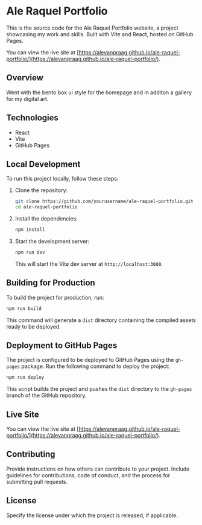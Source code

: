 # Ale Raquel Portfolio

This is the source code for the Ale Raquel Portfolio website, a project showcasing my work and skills. Built with Vite and React, hosted on GitHub Pages.

You can view the live site at [https://alevanpraag.github.io/ale-raquel-portfolio/](https://alevanpraag.github.io/ale-raquel-portfolio/).

## Overview

Went with the bento box ui style for the homepage and in additon a gallery for my digital art. 

## Technologies

- React
- Vite
- GitHub Pages

## Local Development

To run this project locally, follow these steps:

1. Clone the repository:
   ```bash
   git clone https://github.com/yourusername/ale-raquel-portfolio.git
   cd ale-raquel-portfolio
   ```

2. Install the dependencies:
   ```bash
   npm install
   ```

3. Start the development server:
   ```bash
   npm run dev
   ```
   This will start the Vite dev server at `http://localhost:3000`.

## Building for Production

To build the project for production, run:

```bash
npm run build
```

This command will generate a `dist` directory containing the compiled assets ready to be deployed.

## Deployment to GitHub Pages

The project is configured to be deployed to GitHub Pages using the `gh-pages` package. Run the following command to deploy the project:

```bash
npm run deploy
```

This script builds the project and pushes the `dist` directory to the `gh-pages` branch of the GitHub repository.

## Live Site

You can view the live site at [https://alevanpraag.github.io/ale-raquel-portfolio/](https://alevanpraag.github.io/ale-raquel-portfolio/).

## Contributing

Provide instructions on how others can contribute to your project. Include guidelines for contributions, code of conduct, and the process for submitting pull requests.

## License

Specify the license under which the project is released, if applicable.
